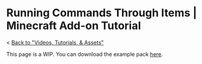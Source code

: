 # Running Commands Through Items | Minecraft Add-on Tutorial
< [Back to "Videos, Tutorials, & Assets"](../../../videos)

<YouTubeVideo id="zu7m8I94kAs" />

This page is a WIP. You can download the example pack [here](https://github.com/cda94581/cda94581.github.com/blob/downloads/tps/2021-07-27%20cdaTutItemCommands%20-%20BP.mcaddon?raw=true).